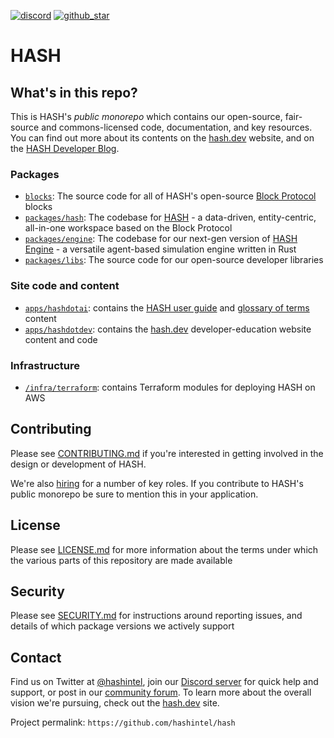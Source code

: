[github_star]: https://github.com/hashintel/hash#
[discord]: https://hash.ai/discord?utm_medium=organic&utm_source=github_readme_hash-repo_root

[![discord](https://img.shields.io/discord/840573247803097118)][discord] [![github_star](https://img.shields.io/github/stars/hashintel/hash?label=Star%20on%20GitHub&style=social)][github_star]

# HASH

## What's in this repo?

This is HASH's _public monorepo_ which contains our open-source, fair-source and commons-licensed code, documentation, and key resources. You can find out more about its contents on the [hash.dev](https://hash.dev/) website, and on the [HASH Developer Blog](https://hash.dev/blog).

### Packages

- [`blocks`](blocks): The source code for all of HASH's open-source [Block Protocol](https://github.com/blockprotocol/blockprotocol) blocks
- [`packages/hash`](packages/hash): The codebase for [HASH](https://hash.ai/platform/hash) - a data-driven, entity-centric, all-in-one workspace based on the Block Protocol
- [`packages/engine`](packages/engine): The codebase for our next-gen version of [HASH Engine](https://hash.ai/platform/engine) - a versatile agent-based simulation engine written in Rust
- [`packages/libs`](packages/libs): The source code for our open-source developer libraries

### Site code and content

- [`apps/hashdotai`](apps/hashdotai): contains the [HASH user guide](https://hash.ai/docs) and [glossary of terms](https://hash.ai/glossary) content
- [`apps/hashdotdev`](apps/hashdotdev): contains the [hash.dev](https://hash.dev/) developer-education website content and code

### Infrastructure

- [`/infra/terraform`](infra/terraform): contains Terraform modules for deploying HASH on AWS

## Contributing

Please see [CONTRIBUTING.md](CONTRIBUTING.md) if you're interested in getting involved in the design or development of HASH.

We're also [hiring](https://hash.ai/careers) for a number of key roles. If you contribute to HASH's public monorepo be sure to mention this in your application.

## License

Please see [LICENSE.md](LICENSE.md) for more information about the terms under which the various parts of this repository are made available

## Security

Please see [SECURITY.md](SECURITY.md) for instructions around reporting issues, and details of which package versions we actively support

## Contact

Find us on Twitter at [@hashintel](https://twitter.com/hashintel), join our [Discord server](https://hash.ai/discord) for quick help and support, or post in our [community forum](https://hash.community/). To learn more about the overall vision we're pursuing, check out the [hash.dev](https://hash.dev/) site.

Project permalink: `https://github.com/hashintel/hash`
